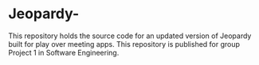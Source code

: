 # Jeopardy-
This repository holds the source code for an updated version of Jeopardy built for play over meeting apps. This repository is published for group Project 1 in Software Engineering. 
